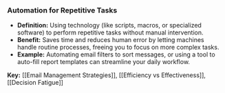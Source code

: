 ### Automation for Repetitive Tasks

- **Definition:** Using technology (like scripts, macros, or specialized software) to perform repetitive tasks without manual intervention.
- **Benefit:** Saves time and reduces human error by letting machines handle routine processes, freeing you to focus on more complex tasks.
- **Example:** Automating email filters to sort messages, or using a tool to auto-fill report templates can streamline your daily workflow.

**Key:** [[Email Management Strategies]], [[Efficiency vs Effectiveness]], [[Decision Fatigue]]